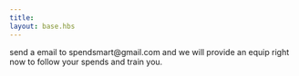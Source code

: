```yaml
---
title: ㅤ
layout: base.hbs
---
```


<p>send a email to spendsmart@gmail.com and we will provide an equip right now to follow your spends and train you.</p>